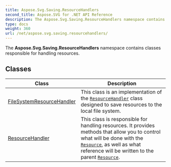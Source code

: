 ```yaml
---
title: Aspose.Svg.Saving.ResourceHandlers
second_title: Aspose.SVG for .NET API Reference
description: The Aspose.Svg.Saving.ResourceHandlers namespace contains classes responsible for handling resources
type: docs
weight: 360
url: /net/aspose.svg.saving.resourcehandlers/
---
```

The **Aspose.Svg.Saving.ResourceHandlers** namespace contains classes responsible for handling resources.

## Classes

| Class | Description |
| --- | --- |
| [FileSystemResourceHandler](./filesystemresourcehandler/) | This class is an implementation of the [`ResourceHandler`](../aspose.svg.saving.resourcehandlers/resourcehandler/) class designed to save resources to the local file system. |
| [ResourceHandler](./resourcehandler/) | This class is responsible for handling resources. It provides methods that allow you to control what will be done with the [`Resource`](../aspose.svg.saving/resource/), as well as what reference will be written to the parent [`Resource`](../aspose.svg.saving/resource/). |
